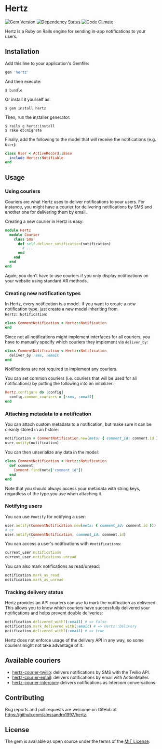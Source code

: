 # Hertz

[![Gem Version](https://img.shields.io/gemnasium/alessandro1997/hertz.svg?maxAge=2592000&style=flat-square)](https://rubygems.org/gems/hertz)
[![Dependency Status](https://img.shields.io/gemnasium/alessandro1997/hertz.svg?maxAge=2592000&style=flat-square)](https://gemnasium.com/github.com/alessandro1997/hertz)
[![Code Climate](https://img.shields.io/codeclimate/github/alessandro1997/hertz.svg?maxAge=2592000&style=flat-square)](https://codeclimate.com/github/alessandro1997/hertz)

Hertz is a Ruby on Rails engine for sending in-app notifications to your users.

## Installation

Add this line to your application's Gemfile:

```ruby
gem 'hertz'
```

And then execute:

```console
$ bundle
```

Or install it yourself as:

```console
$ gem install hertz
```

Then, run the installer generator:

```console
$ rails g hertz:install
$ rake db:migrate
```

Finally, add the following to the model that will receive the notifications
(e.g. `User`):

```ruby
class User < ActiveRecord::Base
  include Hertz::Notifiable
end
```

## Usage

### Using couriers

Couriers are what Hertz uses to deliver notifications to your users. For
instance, you might have a courier for delivering notifications by SMS and
another one for delivering them by email.

Creating a new courier in Hertz is easy:

```ruby
module Hertz
  module Courier
    class Sms
      def self.deliver_notification(notification)
        # ...
      end
    end
  end
end
```

Again, you don't have to use couriers if you only display notifications on your
website using standard AR methods.

### Creating new notification types

In Hertz, every notification is a model. If you want to create a new
notification type, just create a new model inheriting from
`Hertz::Notification`:

```ruby
class CommentNotification < Hertz::Notification
end
```
Since not all notifications might implement interfaces for all couriers, you
have to manually specify which couriers they implement via `deliver_by`:

```ruby
class CommentNotification < Hertz::Notification
  deliver_by :sms, :email
end
```

Notifications are not required to implement any couriers.

You can set common couriers (i.e. couriers that will be used for all
notifications) by putting the following into an initializer:

```ruby
Hertz.configure do |config|
  config.common_couriers = [:sms, :email]
end
```

### Attaching metadata to a notification

You can attach custom metadata to a notification, but make sure it can be
cleanly stored in an hstore:

```ruby
notification = CommentNotification.new(meta: { comment_id: comment.id })
user.notify(notification)
```

You can then unserialize any data in the model:

```ruby
class CommentNotification < Hertz::Notification
  def comment
    Comment.find(meta['comment_id'])
  end
end
```

Note that you should always access your metadata with string keys, regardless of
the type you use when attaching it.

### Notifying users

You can use `#notify` for notifying a user:

```ruby
user.notify(CommentNotification.new(meta: { comment_id: comment.id }))
# or
user.notify(CommentNotification, comment_id: comment.id)
```

You can access a user's notifications with `#notifications`:

```ruby
current_user.notifications
current_user.notifications.unread
```

You can also mark notifications as read/unread:

```ruby
notification.mark_as_read
notification.mark_as_unread
```

### Tracking delivery status

Hertz provides an API couriers can use to mark the notification as delivered.
This allows you to know which couriers have successfully delivered your
notifications and helps prevent double deliveries:

```ruby
notification.delivered_with?(:email) # => false
notification.mark_delivered_with(:email) # => Hertz::Delivery
notification.delivered_with?(:email) # => true
```

Hertz does not enforce usage of the delivery API in any way, so some couriers
might not take advantage of it.

## Available couriers

- [hertz-courier-twilio](https://github.com/alessandro1997/hertz-courier-twilio):
  delivers notifications by SMS with the Twilio API.
- [hertz-courier-email](https://github.com/alessandro1997/hertz-courier-email):
  delivers notifications by email with ActionMailer.
- [hertz-courier-intercom](https://github.com/alessandro1997/hertz-courier-intercom):
  delivers notifications as Intercom conversations.

## Contributing

Bug reports and pull requests are welcome on GitHub at
https://github.com/alessandro1997/hertz.

## License

The gem is available as open source under the terms of the
[MIT License](http://opensource.org/licenses/MIT).
